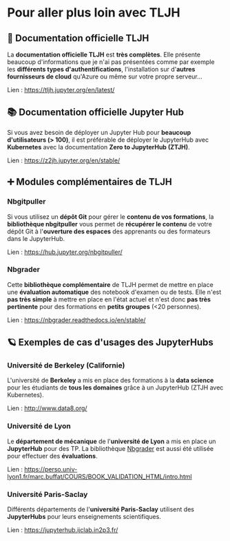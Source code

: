 # Pour aller plus loin avec TLJH

## 📓 Documentation officielle TLJH

La **documentation officielle TLJH** est **très complètes**. Elle présente beaucoup d'informations que je n'ai pas présentées comme par exemple les **différents types d'authentifications**, l'installation sur d'**autres fournisseurs de cloud** qu'Azure ou même sur votre propre serveur...

Lien : https://tljh.jupyter.org/en/latest/

## 📚 Documentation officielle Jupyter Hub

Si vous avez besoin de déployer un Jupyter Hub pour **beaucoup d'utilisateurs (> 100)**, il est préférable de déployer le JupyterHub avec **Kubernetes** avec la documentation **Zero to JupyterHub (ZTJH)**.

Lien : https://z2jh.jupyter.org/en/stable/

## ➕ Modules complémentaires de TLJH

### Nbgitpuller

Si vous utilisez un **dépôt Git** pour gérer le **contenu de vos formations**, la **bibliothèque nbgitpuller** vous permet de **récupérer le contenu** de votre dépôt Git à l'**ouverture des espaces** des apprenants ou des formateurs dans le JupyterHub.

Lien : https://hub.jupyter.org/nbgitpuller/

### Nbgrader

Cette **bibliothèque complémentaire** de TLJH permet de mettre en place une **évaluation automatique** des notebook d'examen ou de tests. Elle n'est **pas très simple** à mettre en place en l'état actuel et n'est donc **pas très pertinente** pour des formations en **petits groupes** (<20 personnes).

Lien : https://nbgrader.readthedocs.io/en/stable/

## 🪐 Exemples de cas d'usages des JupyterHubs

### Université de Berkeley (Californie)

L'université de **Berkeley** a mis en place des formations à la **data science** pour les étudiants de **tous les domaines** grâce à un JupyterHub (ZTJH avec Kubernetes).

Lien : http://www.data8.org/

### Université de Lyon

Le **département de mécanique** de l'**université de Lyon** a mis en place un **JupyterHub** pour des TP. La bibliothèque [Nbgrader](https://nbgrader.readthedocs.io/en/stable/) est aussi été utilisée pour effectuer des **évaluations**.

Lien : https://perso.univ-lyon1.fr/marc.buffat/COURS/BOOK_VALIDATION_HTML/intro.html

### Université Paris-Saclay

Différents départements de l'**université Paris-Saclay** utilisent des **JupyterHubs** pour leurs enseignements scientifiques.

Lien : https://jupyterhub.ijclab.in2p3.fr/

